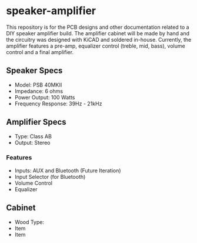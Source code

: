 # speaker-amplifier
This repository is for the PCB designs and other documentation related to a DIY speaker amplifier build. The amplifier cabinet will be made by hand and the circuitry was designed with KiCAD and soldered in-house.
Currently, the amplifier features a pre-amp, equalizer control (treble, mid, bass), volume control and a final amplifier.

## Speaker Specs
* Model: PSB 40MKII
* Impedance: 6 ohms
* Power Output: 100 Watts
* Frequency Response: 39Hz - 21kHz

## Amplifier Specs
* Type: Class AB
* Output: Stereo

### Features
* Inputs: AUX and Bluetooth (Future Iteration)
* Input Selector (for Bluetooth)
* Volume Control
* Equalizer

## Cabinet
* Wood Type:
* Item
* Item
